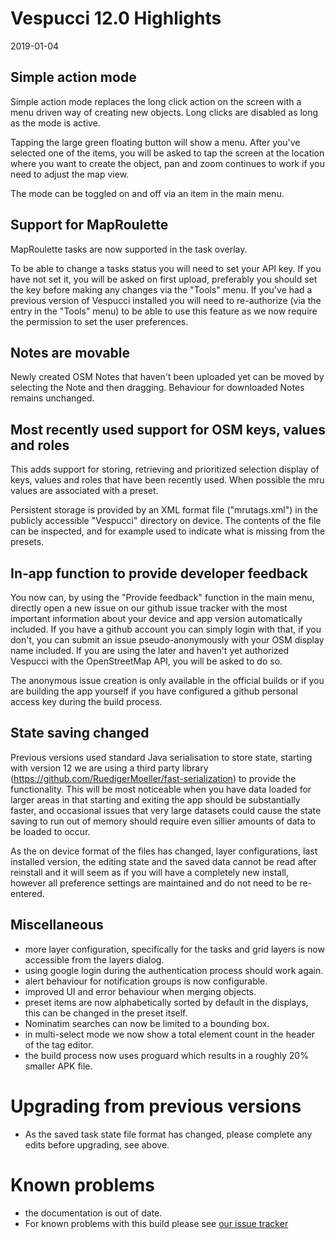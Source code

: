 # Vespucci 12.0 Highlights

2019-01-04

## Simple action mode

Simple action mode replaces the long click action on the screen with a menu driven way of creating new objects. Long clicks are disabled as long as the mode is active.

Tapping the large green floating button will show a menu. After you've selected one of the items, you will be asked to tap the screen at the location where you want to create the object, pan and zoom continues to work if you need to adjust the map view. 

The mode can be toggled on and off via an item in the main menu.

## Support for MapRoulette

MapRoulette tasks are now supported in the task overlay. 

To be able to change a tasks status you will need to set your API key. If you have not set it, you will be asked on first upload, preferably you should set the key before making any changes via the "Tools" menu. If you've had a previous version of Vespucci installed you will need to re-authorize (via the entry in the "Tools" menu) to be able to use this feature as we now require the permission to set the user preferences.

## Notes are movable

Newly created OSM Notes that haven't been uploaded yet can be moved by selecting the Note and then dragging. Behaviour for downloaded Notes remains unchanged. 

## Most recently used support for OSM keys, values and roles

This adds support for storing, retrieving and prioritized selection display of keys, values and roles that have been recently used. When possible the mru values are associated with a preset.

Persistent storage is provided by an XML format file ("mrutags.xml") in the publicly accessible "Vespucci" directory on device. The contents of the file can be inspected, and for example used to indicate what is missing from the presets.

## In-app function to provide developer feedback

You now can, by using the "Provide feedback" function in the main menu, directly open a new issue on our github issue tracker with the most important information about your device and app version automatically included. If you have a github account you can simply login with that, if you don't, you can submit an issue pseudo-anonymously with your OSM display name included. If you are using the later and haven't yet authorized Vespucci with the OpenStreetMap API, you will be asked to do so.

The anonymous issue creation is only available in the official builds or if you are building the app yourself if you have configured a github personal access key during the build process. 

## State saving changed

Previous versions used standard Java serialisation to store state, starting with version 12 we are using a third party library (https://github.com/RuedigerMoeller/fast-serialization) to provide the functionality. This will be most noticeable when you have data loaded for larger areas in that starting and exiting the app should be substantially faster, and occasional issues that very large datasets could cause the state saving to run out of memory should require even sillier amounts of data to be loaded to occur.

As the on device format of the files has changed, layer configurations, last installed version, the editing state and the saved data cannot be read after reinstall and it will seem as if you will have a completely new install, however all preference settings are maintained and do not need to be re-entered.

## Miscellaneous

* more layer configuration, specifically for the tasks and grid layers is now accessible from the layers dialog.
* using google login during the authentication process should work again.
* alert behaviour for notification groups is now configurable.
* improved UI and error behaviour when merging objects. 
* preset items are now alphabetically sorted by default in the displays, this can be changed in the preset itself. 
* Nominatim searches can now be limited to a bounding box.
* in multi-select mode we now show a total element count in the header of the tag editor.
* the build process now uses proguard which results in a roughly 20% smaller APK file. 

# Upgrading from previous versions

* As the saved task state file format has changed, please complete any edits before upgrading, see above.

# Known problems

* the documentation is out of date.
* For known problems with this build please see [our issue tracker](https://github.com/MarcusWolschon/osmeditor4android/issues)

